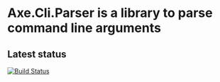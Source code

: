 # Axe.Cli.Parser is a library to parse command line arguments

## Latest status

[![Build Status](https://travis-ci.org/AxeDotNet/Axe.Cli.svg?branch=master)](https://travis-ci.org/AxeDotNet/Axe.Cli)

